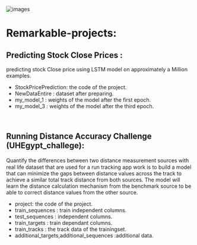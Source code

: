 ![images](https://user-images.githubusercontent.com/59618586/105712303-41a82f00-5f22-11eb-8eca-543829f75864.png)
# Remarkable-projects:

## Predicting Stock Close Prices :
predicting stock Close price using LSTM model on approximately a Million examples.
* StockPricePrediction: the code of the project.
* NewDataEntire : dataset after preparing.
* my_model_1 : weights of the model after the first epoch.
* my_model_3 : weights of the model after the third epoch.

<br/>

## Running Distance Accuracy Challenge (UHEgypt_challege):
Quantify the diﬀerences between two distance measurement sources with real life dataset that are used for a run tracking app work is to build a model that can minimize the gaps between distance values across the track to achieve a similar total track distance from both sources. The model will learn the distance calculation mechanism from the benchmark source to be able to correct distance values from the other source.

* project: the code of the project.
* train_sequences : train independent columns.
* test_sequences : independent columns.
* train_targets : train dependant columns.
* train_tracks : the track data of the trainingset.
* additional_targets,additional_sequences :additional data.

